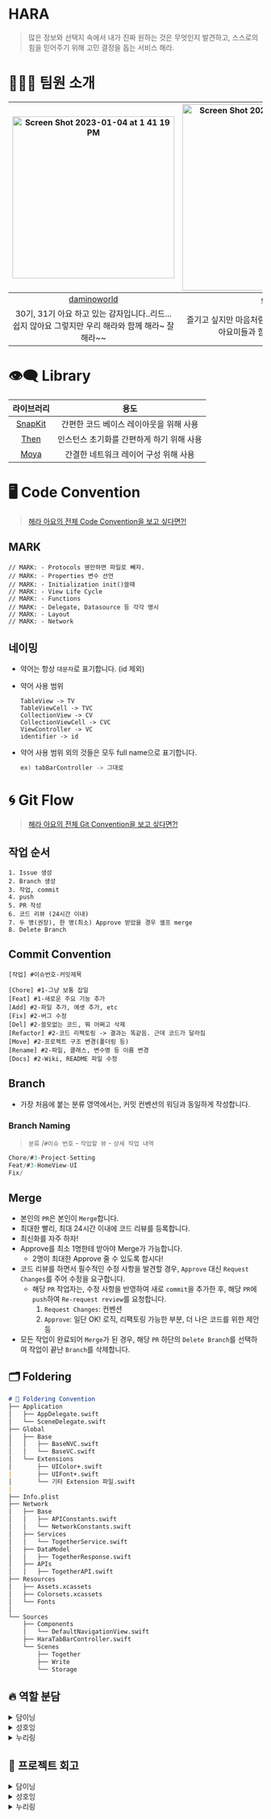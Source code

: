 # HARA
> 많은 정보와 선택지 속에서 내가 진짜 원하는 것은 무엇인지 발견하고, 스스로의 힘을 믿어주기 위해 고민 결정을 돕는 서비스 해라.


# 👨‍👧‍👧 팀원 소개
| <img width="321" alt="Screen Shot 2023-01-04 at 1 41 19 PM" src="https://user-images.githubusercontent.com/32871014/210506646-f4871397-959d-4fea-8bbf-6f88a40acefa.png"> | <img width="369" alt="Screen Shot 2023-01-04 at 1 41 49 PM" src="https://user-images.githubusercontent.com/32871014/210506658-4c3b7704-6fea-4646-b6c4-0c78935d4de8.png"> | <img width="298" alt="Screen Shot 2023-01-04 at 1 41 35 PM" src="https://user-images.githubusercontent.com/32871014/210506682-3538a9b1-ecc7-45d2-b160-c27a4fab7faa.png"> |
| :---------------------------------------------------------------------------------------------------------------------------: | :---------------------------------------------------------------------------------------------------------------------------: | :---------------------------------------------------------------------------------------------------------------------------: |
|                                         [daminoworld](https://github.com/daminoworld)                                         |                                          [oy6uns](https://github.com/oy6uns)                                    |                                         [loveitall](https://github.com/loveitall)                                      |
|                                         30기, 31기 아요 하고 있는 감자입니다..리드...쉽지 않아요 그렇지만 우리 해라와 함께 해라~ 잘 해라~~|                                          즐기고 싶지만 마음처럼 쉽게 되지 않는,,,,그래도 해라 아요미들과 함께라면,,,,행보케,,,,💞                                   |                                         계절학기 이슈로,,,바쁜 하루를 살 예정이지만그래도~! 앱잼은 열심히 참여해보겠습니다~!!                                      |


# 👁‍🗨 Library

|                     라이브러리                      |                   용도                    |
| :-------------------------------------------------: | :---------------------------------------: |
|    [SnapKit](https://github.com/SnapKit/SnapKit)    |      간편한 코드 베이스 레이아웃을 위해 사용      |
|       [Then](https://github.com/devxoul/Then)       | 인스턴스 초기화를 간편하게 하기 위해 사용 |
| [Moya](https://github.com/Moya/Moya) |           간결한 네트워크 레이어 구성 위해 사용            |



# 🖥 Code Convention
> [해라 아요의 전체 Code Convention을 보고 싶다면?!](https://daffy-lawyer-1b8.notion.site/code-convention-8a38d2bdc984401da6659ccd026ba771)

## MARK
```
// MARK: - Protocols 웬만하면 파일로 빼자.
// MARK: - Properties 변수 선언
// MARK: - Initialization init()쓸때 
// MARK: - View Life Cycle 
// MARK: - Functions
// MARK: - Delegate, Datasource 등 각각 명시
// MARK: - Layout 
// MARK: - Network
```
## 네이밍
- 약어는 항상 `대문자`로 표기합니다. (id 제외)
- 약어 사용 범위
    
    ```
    TableView -> TV
    TableViewCell -> TVC
    CollectionView -> CV
    CollectionViewCell -> CVC
    ViewController -> VC
    identifier -> id
    ```
    
- 약어 사용 범위 외의 것들은 모두 full name으로 표기합니다.
    
    ```swift
    ex) tabBarController -> 그대로
    ```

# 🌀 Git Flow
> [해라 아요의 전체 Git Convention을 보고 싶다면?!](https://daffy-lawyer-1b8.notion.site/Git-Convention-3ddd6578da6e48df90b0dbc6a25f3313)
 
## 작업 순서
```
1. Issue 생성
2. Branch 생성
3. 작업, commit
4. push
5. PR 작성
6. 코드 리뷰 (24시간 이내)
7. 두 명(권장), 한 명(최소) Approve 받았을 경우 셀프 merge
8. Delete Branch
```
## Commit Convention
```
[작업] #이슈번호-커밋제목

[Chore] #1-그냥 보통 잡일
[Feat] #1-새로운 주요 기능 추가
[Add] #2-파일 추가, 에셋 추가, etc
[Fix] #2-버그 수정
[Del] #2-쓸모없는 코드, 뭐 어쩌고 삭제
[Refactor] #2-코드 리팩토링 -> 결과는 똑같음. 근데 코드가 달라짐
[Move] #2-프로젝트 구조 변경(폴더링 등)
[Rename] #2-파일, 클래스, 변수명 등 이름 변경
[Docs] #2-Wiki, README 파일 수정
```

## Branch

- 가장 처음에 붙는 분류 영역에서는, 커밋 컨벤션의 워딩과 동일하게 작성합니다.

### Branch Naming

> `분류` /`#이슈 번호` - `작업할 뷰` - `상세 작업 내역`
> 

```swift
Chore/#3-Project-Setting
Feat/#3-HomeView-UI
Fix/
```

## Merge

- 본인의 `PR`은 본인이 `Merge`합니다.
- 최대한 빨리, 최대 24시간 이내에 코드 리뷰를 등록합니다.
- 최신화를 자주 하자!
- Approve를 최소 1명한테 받아야 Merge가 가능합니다.
    - 2명이 최대한 Approve 줄 수 있도록 합시다!
- 코드 리뷰를 하면서 필수적인 수정 사항을 발견할 경우, `Approve` 대신 `Request Changes`를 주어 수정을 요구합니다.
    - 해당 `PR` 작업자는, 수정 사항을 반영하여 새로 `commit`을 추가한 후, 해당 `PR`에 `push`하여 `Re-request review`를 요청합니다.
        1. `Request Changes`: 컨벤션 
        2. `Approve`: 일단 OK! 로직, 리팩토링 가능한 부분, 더 나은 코드를 위한 제안 등
- 모든 작업이 완료되어 `Merge`가 된 경우, 해당 `PR` 하단의 `Delete Branch`를 선택하여 작업이 끝난 `Branch`를 삭제합니다.

## 🗂 Foldering
```markdown
# 📁 Foldering Convention
├── Application
│   ├── AppDelegate.swift
│   └── SceneDelegate.swift
├── Global
│   ├── Base
│   │   ├── BaseNVC.swift
│   │   └── BaseVC.swift
│   └── Extensions
│       ├── UIColor+.swift
|       ├── UIFont+.swift
│       └── 기타 Extension 파일.swift
|
├── Info.plist
├── Network
│   ├── Base
│   │   ├── APIConstants.swift
│   │   └── NetworkConstants.swift
│   ├── Services
│   │   └── TogetherService.swift
│   ├── DataModel
│   │   ├── TogetherResponse.swift
│   ├── APIs
│   │   ├── TogetherAPI.swift
├── Resources
│   ├── Assets.xcassets
│   ├── Colorsets.xcassets
│   └── Fonts
│     
└── Sources
    ├── Components
    │   └── DefaultNavigationView.swift
    ├── HaraTabBarController.swift
    └── Scenes
        ├── Together
        ├── Write
        └── Storage
```

## 🔥 역할 분담

<details>
<summary> 담이닝 </summary>
<div markdown="1">

- **담이닝**
    - **함께고민 탭 화면**
    <img width="401" alt="Screen Shot 2023-01-13 at 8 38 03 PM" src="https://user-images.githubusercontent.com/32871014/212311899-7aea3a3e-5294-44be-a203-3eac23fbfa27.png">
    - **함께고민**
        
        <img width="255" alt="Screen Shot 2023-01-13 at 8 00 50 PM" src="https://user-images.githubusercontent.com/32871014/212310079-1a4c7154-96ef-427d-ac1d-d5942ba05c0d.png">
        
    - **상단 카테고리 - 컬렉션 뷰 (flowLayout 사용)**
    - **하단 고민글**
        - 외부 컬렉션 뷰 - 컴포지셔널 레이아웃으로 각 레이블 및 버튼과 내부 컬렉션뷰로 구성
        - 내부 컬렉션 뷰 - 각 선택지를 셀로 담고 있는 컬렉션 뷰
            - 내부 셀을 클릭시 투표하기 버튼 활성화
            - 투표결과 확인 - 외부 컬렉션 뷰의 셀에 있는 투표하기를 눌렀을 때 내부 셀을 바꿔주고 셀 위에 width가 0인 UIView를 덮어 놓고  원하는 퍼센티지 만큼의 비율로 width를 snapkit updateConstraint로 다시 넓이를 잡아 투표결과 화면 구현
            - 투표를 했을때 투표하기 버튼 비활성화
            - 고민 투표 화면
                <img width="636" alt="Screen Shot 2023-01-13 at 7 57 35 PM" src="https://user-images.githubusercontent.com/32871014/212309792-aad52399-d73c-4388-b23a-4e349ddf2631.png">
                
                
    - **고민 상세보기 화면**
        - 전체를 하나의 컴포지셔널 레이아웃을 사용한 컬렉션뷰로 고민글, 댓글 화면 두 개의 섹션으로 나누어 구현
        - 첫번째 섹션의 선택지의 개수가 동적이기 때문에 셀로 구현했지만 상단의 제목 및 내용과 하단의 투표하기버튼은 고정이기 때문에 헤터와 푸터로 정적인 영역을 구현
        - 두번째 섹션의 댓글창 상단의 댓글 개수 부분을 헤더 하단의 댓글 수가 동적이기 때문에 셀로 구현
        - **상세고민**
            
            <img width="181" alt="Screen Shot 2023-01-13 at 8 02 35 PM" src="https://user-images.githubusercontent.com/32871014/212310083-ffd3ab86-81fe-404a-a1d2-f836c39448f1.png">
            
    - **최종결정하기 화면**
        - 다른 뷰처럼 컬렉션뷰를 이용해 각 선택지 화면을 동적으로 구현
        - **최종결정하기**
            
            <img width="394" alt="Screen Shot 2023-01-13 at 8 05 31 PM" src="https://user-images.githubusercontent.com/32871014/212310086-0c319877-f879-4b8c-afc5-ccfa71d56045.png">
            
</div>
</details>

<details>
<summary> 성호잉 </summary>
<div markdown="1">

- **성호잉**
    - **하단 탭바의 중간 고민쓰기 버튼 클릭시**
        - WriteVC(고민쓰기 탭)가 modal 방식으로 올라오게끔 한다.
        - 고민쓰기 완료 시 [홈화면, 고민보관함] 중 자신이 원래 보고 있던 탭이 보여지게끔 설정
    - **혼자/함께 고민 작성하기 화면**
        
        <aside>
        💡 WriteVC 라는 이름의 ViewController 위에 pageViewController를 올리고, 5개의 pageView를 만들었습니다.
        
        </aside>
        
        각 화면의 진행상황이 상단의 파란색 Bar에 나타납니다. 
        
        다음 화면 또는 이전 화면으로 넘어갈 시에, 상단 Bar가 잠깐 깜빡이는 애니메이션을 주어 넘어가는 듯한 느낌을 주었습니다.  
        
        📌 firstWriteStepVC : 고민 요약 및 상세 내용 작성
        
        - TextField, TextView의 delegate를 통해 글자수 체크
        
        📌 secondWriteStepVC : 고민의 선택지 작성(최소 2개~최대 4개까지)
        
        - 기본 선택지(2개)와 추가 선택지의 레이아웃이 달라 2가지 UIView를 만들어, 전체 뷰는 StackView로 구현했습니다.
        
        📌 thirdWriteStepVC : 고민의 각 선택지의 장단점을 작성(필수X, 선택사항)
        
        - secondWriteStepVC의 선택지 수 만큼 CollectionViewCell이 만들어지게끔 하였습니다.
        
        📌 fourthWriteStepVC : 고민의 카테고리를 지정
        
        - textField의 값을 pickerView로 선택한 카테고리의 값으로 지정해주었습니다.
        
        📌 fifthWriteStepVC : 혼자 고민인지 함께 고민인지 버튼을 통해 분류 지정
        
        - 각 button의 isselected의 참불을 검사하여 함께 고민으로 post를 보낼지, 혼자 고민으로 post를 보낼지를 지정해주었습니다.
        
        → 각 화면에서 특정 사항을 만족시키지 못하면, 다음 화면으로 넘어가는 화살표가 비활성화되게끔 해주었습니다. 
        
        → 모든 조건이 만족(delegate로 검사) 되면, 마지막 화면에서 업로드하기 버튼이 활성화되고, 업로드 버튼을 클릭시 아래의 write_notice 화면이 띄어지게 하였습니다. 
        
        - 고민쓰기 탭 각 화면별 사용 UIKit
            
            <img width="556" alt="KakaoTalk_Photo_2023-01-13-20-40-59 001" src="https://user-images.githubusercontent.com/32871014/212312350-804564a9-e327-43d0-b815-6a674bf0f9d5.png">
            
            <img width="479" alt="KakaoTalk_Photo_2023-01-13-20-41-00 002" src="https://user-images.githubusercontent.com/32871014/212312353-5c9188fb-61c4-4a4e-80d9-4e427b1c22f0.png">
            
            <img width="479" alt="KakaoTalk_Photo_2023-01-13-20-41-00 003" src="https://user-images.githubusercontent.com/32871014/212312358-77c3e0a6-0805-4ef9-9fe6-98218380d2c8.png">
            
            <img width="476" alt="KakaoTalk_Photo_2023-01-13-20-41-00 004" src="https://user-images.githubusercontent.com/32871014/212312362-2b11a44a-ce0b-446f-be4d-9bf3a19a7261.png">
            
    - **1초만에 고민 결정하기 화면**
        1. 고민의 제목을 입력하는 textField이 채워지면, 뽑기 버튼이 활성화 됩니다. 
        2. 뽑기 버튼을 클릭 시에 고민의 해결사항이 띄어지면서, 다시 뽑기 버튼으로 뽑기 버튼이 변경됩니다. 
        3. 다시 뽑기 버튼을 클릭시에 다시 초기화면으로 돌아옵니다. 
        
        아래의 지난 나의 고민은 최근 10개의 고민을 컬렉션 뷰의 Cell로 받아옵니다. 
        
        - 1초만에 고민결정 화면
            
            00 005" src="https://user-images.githubusercontent.com/32871014/212312364-49fc318e-326e-425b-8979-3f8071df6c7b.png">

</div>
</details>

<details>
<summary> 누리링 </summary>
<div markdown="1">

            
- **누리링**
    - 고민보관함 혼자 고민, 함께고민 부분
        - StorageVC를 만들어 전체 화면 구성을 ViewController로 짰습니다
        - 혼자 고민, 함께 고민은 Segmented Control과 PageViewController로 짰습니다. PageView와 Segmented Control의 인덱스 번호를 통일해서 버튼을 누르거나, 옆으로 화면을 swipe하는 동작이 진행될 수 있게 했습니다.
        - 하단에 들어가는 고민 내용이 뜨는 목록들은 CollectionViewCell로 구현했고, 서버 연결을 통해 고민 목록이 뜰 수 있도록 했습니다.
        - 고민중과 고민해결은 왼쪽 상단 버튼을 클릭하면, 관련 값이 셀에 적용되어 보일 수 있도록 짰습니다
        - [실행화면이 궁금하다면?] 여기를 클릭해라!
            
            ![Simulator Screen Recording - iPhone 13 mini - 2023-01-13 at 04 40 38](https://user-images.githubusercontent.com/32871014/212311125-ca621889-064b-4bf0-89c0-c561206ae109.gif)

</div>
</details>
 
## 💜 프로젝트 회고

<details>
<summary>담이닝</summary>
<div markdown="1">

- **담이닝**
    
    지난 기수 YB로 앱잼을 하면서 앱잼 리드친구와 다른 팀원이 워낙 잘하는 친구여서 따로 신경 쓸 일이 없이 기본 세팅이 다 되어있는채로 상대적으로 편하게 내가 할 일만 집중해서 작업 할 수 있었다. 
    
    그러나 이번 기수 리드로서 직접 프로젝트 세팅부터 직접하려니 함께 프로젝트를 하기 위해 해야 할 일이 정말 많다는 것을 알게 되었다. 내가 지난기수에 편하게 작업 할 수 있도록 리드가 많은 것을 해줬구나 깨달으면서 동시에 내가 받은만큼 팀원들에게 해줘야겠다고 생각했지만 이렇게 직접 협업 프로젝트를 이끄는 것이 거의 처음이라 사소한 것 하나 하나 많은 것에 조금씩 어려움을 느꼈던 것 같다.
    
    그리고 무엇보다 개발하면서 내가 아직 잘 모르는 부분에 대해서 바로 물어볼 수 있는 사람이 없다는 것이 가장 어려웠고, 어려움을 겪고 있는 팀원의 문제가 나도 잘 모르는 부분일 때 좀 더 잘 도와주고 싶었는데 역량의 부족으로 그럴 수 없어서 아쉬웠다. 
    
    또한 내가 맡은 작업을 하면서 동시에 팀원들이 겪고 있는 문제도 같이 해결해 주면서 하다보니 역량 부족으로 제대로 내가 맡은 작업에 대해서 진도가 잘 나가지 않았었던 것 같다. 얼른 진행을 해야된다는 조급한 마음의 팀원들의 코드 리뷰도 제대로 확인하지 못했는데 그러다 보니 팀원들이 잘못 알고 쓰고 있는 것들을 빨리 고쳐주지 못했었던 어려움이 있었다. 
    
    그래도 이렇게 프로젝트를 리드하면서 내가 알지 못했던 것에 대해 많이 배웠고, 내가 잘 알려주지 못하는 부분은 함께 고민해보면서 오히려 내가 많이 배울 수 있었던 것 같다. 앱잼동안 해결되지 않는 문제에 대해 삽질도 하며 시간을 소비했는데 이것이 단순히 시간 낭비가 아니라 그만큼 더 배울 수 있는 시간이 되었다고 생각한다. 
    
    그리고 개발적으로 초기에 뷰를 짜는데 집중하여 서버의 API 구성해 대해서 크게 신경쓰지 못했는데 내가 구현해 놓은 로직을 다시 서버에서 주는 API 명세서에 맞추려다 보니 제대로 구현이 되지 않았다. 그래서 다음 이렇게 협업시에 서버의 명세서에 대해서 먼저 상세하게 협의를 보고 그에 맞춰서 로직을 구현해야겠다고 생각했다.

</div>
</details>

<details>
<summary>성호잉</summary>
<div markdown="1">

- **성호잉**
    1. Git
        
        2주동안 개발을 진행하면서 어느정도 git에 익숙해지고, 이제는 조금은(?) 능숙하게 쓸 수 있게 되었다. 컨플릭트가 나더라도 예전처럼 무섭지 않고, 혼자서 해결하는 법도 알게 되었다. 초반에 Git크라켄을 사용하면서, 브랜치의 대소문자 구분을 하지 못해서 push가 아예 안되는 이슈로 거진 하루를 날렸다. 후에 ‘Fork’로 프로그램을 변경하고 지금까지 문제 없이 잘 사용하고 있다. 어려웠던 Git Flow를 이제는 어느정도 이해 할 수 있게 되서 뿌듯했다. 
        
    2. 서버로의 데이터 전달
        
        처음에 뷰를 짤 때, 서버에게 전달해줄 데이터를 고려하지 않고 마냥 뷰를 연결시키는데에만 집중했던 것 같다. 서버의 Api 명세서에 나온 데이터 양식대로 구조체를 만들고, 그 데이터를 모든 뷰가 공유하게끔 해서 하나의 데이터 뭉텅이를 계속 들고가게끔 코드를 짰다면, 여러개의 delegate와 분기처리를 하지 않고 도 더 깔끔하고 가독성 좋은 코드를 짤 수 있었을 것 같다. 
        
        앱잼이 마지막이라고 생각하지 않고, 끝난 이후에도 계속 여러 디자인 패턴들을 공부해나가야 겠다. 
        
    3. 협업 관련
        
        기획이 원했던 플로우 방향, 화면 전환 방식, 이벤트 처리등이 개발자들이 이해한 방향과 조금 다른 부분이 계속 생겨 이를 하나로 맞추고 통일화 하는 것이 은근 쉽지 않았던 것 같다. 코드를 다 짜고 나중에 수정이 필요할 때 얼마나 시간이 소요될지를 모르기 때문에, 계속 중간중간에 회의를 진행하며 생각을 서로 공유하며 맞춰가는 노력을 했다. 처음에 좀 더 확실하게 기획이나 디자인에게 생각을 물어보고 확실화게 했다면 좀 더 시간을 절약할 수 있지 않을까 생각한다. 다음 협업은 훨씬 더 잘할 수 있을 것 같다.

</div>
</details>


<details>
<summary>누리링</summary>
<div markdown="1">

- **누리링**
    
    먼저 우리 팀원들한테 고맙다고 말하고 싶어요! 앱잼 기간동안 다들 너무너무 수고했어유ㅠㅠ 같이 하나씩 고민하고 어려운 부분들 뿌셔나가는 과정들 하나하나 소중합니다.
    
    저는 사실 UI 뷰 부분부터 많이 해맸던 거 같아요..! 열심히 한다고는 하지만 많이 부족한 팀워이었을 거라는 생각이 들어서..그 점이 제일 미안하고 고마워요..! 새로운 기능, 로직들을 짜는 방법도 담인오빠랑 성호한테 많이 물어보고, 아이디어 구하면서 진행했습니다. 막판에는 아빠짱 도움도 받아서 ㅠㅠ다들 고맙습니다. 
    
    앱잼 기간동안 계절학기를 같이 병행해서 오후에 팀원들이랑 함께하는 시간이 부족했거든요…! 그래서 그 시간을 매꾸기 위해서라도 오전에 기능이랑 구현들도 찾아보고 다른 코드들도 막 찾아보다가 수업에 들어가는 경우도 많았습니다. 하지만 결국 그 코드들을 잘 이해하고 제 논리에 적용하기 위해 응용해야하는데 그 부분에서의 제 실력이 많이 부족하다는 사실을 깨달아서 좀 위축되기도 했던 것 같아요,,,하지만..! 앱잼 이후가 진짜 시작이라고 생각하니!! 더 열심히 배우고 공부하고, 제가 부족하다고 느끼는 영역들 (뷰, 로직짜기, 코드 응용, 모야 너 진짜 모야?? 등등)을 채우기 위해 주변에도 많이 물어보고, 스터디도 진행하고 혼자 더 공부하는 시간을 올해 1월~2월에 진행해야겠다는 생각을 했습니다!!!!!!!
    
    아 참, 그리고 깃플로우도 저번 합세때 이후 써보는 거지만,,여전히 익숙하지 않아서 합숙 이전부터 담인오빠가 열심히 설명해줬고, 합숙 하면서도 계속 알려준 덕분에 깃 컨벤션, 깃 흐름을 얼추 이해할 수 있었습니다. 하지만 머지 과정에서 깃 충돌이 나거나 (깃 충돌 = 시간 잡아먹는 괴물ㅎㅁㅎ) main 브랜치와 remote브랜치 동기화 등등에 대한 부분은 좀 더 실습하고 경험하면서 이해해 나가야겠다 생각합니다. 흐름만 이해했지, 문제 상황이 닥치면 아무것도 할 수가 없더라구요….그게 너무너무너무 답답했습니다…
    
    우리팀 진짜 수고했고 많이 애정합니다!!!!!

</div>
</details>